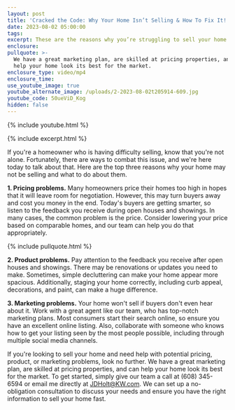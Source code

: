 ```yaml
---
layout: post
title: 'Cracked the Code: Why Your Home Isn’t Selling & How To Fix It!'
date: 2023-08-02 05:00:00
tags:
excerpt: These are the reasons why you’re struggling to sell your home.
enclosure:
pullquote: >-
  We have a great marketing plan, are skilled at pricing properties, and can
  help your home look its best for the market.
enclosure_type: video/mp4
enclosure_time:
use_youtube_image: true
youtube_alternate_image: /uploads/2-2023-08-02t205914-609.jpg
youtube_code: 50ueViD_Kog
hidden: false
---
```

{% include youtube.html %}

{% include excerpt.html %}

If you're a homeowner who is having difficulty selling, know that you're not alone. Fortunately, there are ways to combat this issue, and we're here today to talk about that. Here are the top three reasons why your home may not be selling and what to do about them.

**1\. Pricing problems.** Many homeowners price their homes too high in hopes that it will leave room for negotiation. However, this may turn buyers away and cost you money in the end. Today's buyers are getting smarter, so listen to the feedback you receive during open houses and showings. In many cases, the common problem is the price. Consider lowering your price based on comparable homes, and our team can help you do that appropriately.

{% include pullquote.html %}

**2\. Product problems.** Pay attention to the feedback you receive after open houses and showings. There may be renovations or updates you need to make. Sometimes, simple decluttering can make your home appear more spacious. Additionally, staging your home correctly, including curb appeal, decorations, and paint, can make a huge difference.

**3\. Marketing problems.** Your home won't sell if buyers don't even hear about it. Work with a great agent like our team, who has top-notch marketing plans. Most consumers start their search online, so ensure you have an excellent online listing. Also, collaborate with someone who knows how to get your listing seen by the most people possible, including through multiple social media channels.

If you're looking to sell your home and need help with potential pricing, product, or marketing problems, look no further. We have a great marketing plan, are skilled at pricing properties, and can help your home look its best for the market. To get started, simply give our team a call at (608) 345-6594 or email me directly at JDHolt@KW.com. We can set up a no-obligation consultation to discuss your needs and ensure you have the right information to sell your home fast.